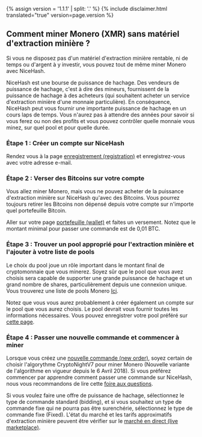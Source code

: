 {% assign version = '1.1.1' | split: '.' %}
{% include disclaimer.html translated="true" version=page.version %}
## Comment miner Monero (XMR) sans matériel d'extraction minière ?

Si vous ne disposez pas d'un matériel d'extraction minière rentable, ni de temps ou
d'argent à y investir, vous pouvez tout de même miner Monero avec NiceHash.

NiceHash est une bourse de puissance de hachage. Des vendeurs de puissance de
hachage, c'est à dire des mineurs, fournissent de la puissance de hachage à
des acheteurs (qui souhaitent acheter un service d'extraction minière d'une monnaie
particulière). En conséquence, NiceHash peut vous fournir une importante
puissance de hachage en un cours laps de temps. Vous n'aurez pas à attendre
des années pour savoir si vous ferez ou non des profits et vous pouvez contrôler
quelle monnaie vous minez, sur quel pool et pour quelle durée.

### **Étape 1 :** Créer un compte sur NiceHash

Rendez vous à la page [enregistrement (registration)](https://www.nicehash.com/?p=register)
et enregistrez-vous avec votre adresse e-mail.

### **Étape 2 :** Verser des Bitcoins sur votre compte

Vous allez miner Monero, mais vous ne pouvez acheter de la puissance d'extraction minière
sur NiceHash qu'avec des Bitcoins. Vous pourrez toujours retirer les Bitcoins
non dépensé depuis votre compte sur n'importe quel portefeuille Bitcoin.

Aller sur votre page [portefeuille (wallet)](https://www.nicehash.com/?p=wallet) et
faites un versement. Notez que le montant minimal pour passer une commande est
de 0,01 BTC.

### **Étape 3 :** Trouver un pool approprié pour l'extraction minière et l'ajouter à votre liste de pools

Le choix du pool joue un rôle important dans le montant final de cryptomonnaie
que vous minerez. Soyez sûr que le pool que vous avez choisis sera capable de
supporter une grande puissance de hachage et un grand nombre de shares,
particulièrement depuis une connexion unique. Vous trouverez une liste de pools
Monero [Ici](https://bitcointalk.org/index.php?topic=583449.0).

Notez que vous vous aurez probablement à créer également un compte sur le pool que
vous aurez choisis. Le pool devrait vous fournir toutes les informations nécessaires.
Vous pouvez enregistrer votre pool préféré sur [cette page](https://www.nicehash.com/?p=managepools).

### **Étape 4 :** Passer une nouvelle commande et commencer à miner

Lorsque vous créez une [nouvelle commande (new order)](https://www.nicehash.com/?p=orders&new),
soyez certain de choisir l'algorythme CryptoNightV7 pour miner Monero (Nouvelle variante
de l'algorithme en vigueur depuis le 6 Avril 2018). Si vous préférez
commencer par apprendre comment passer une commande sur NiceHash, nous vous
recommandons de lire cette [foire aux questions](https://www.nicehash.com/?p=faq#faqb0).

Si vous voulez faire une offre de puissance de hachage, sélectionnez le type de
commande standard (bidding), et si vous souhaitez un type de commande fixe qui ne
pourra pas être surenchérie, sélectionnez le type de commande fixe (Fixed). L'état
du marché et les tarifs approximatifs d'extraction minière peuvent être vérifier sur le
[marché en direct (live marketplace)](https://www.nicehash.com/index.jsp?p=orders). 